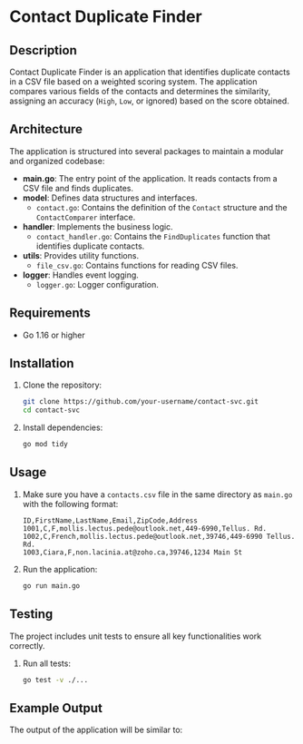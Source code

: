 # Contact Duplicate Finder

## Description

Contact Duplicate Finder is an application that identifies duplicate contacts in a CSV file based on a weighted scoring system. The application compares various fields of the contacts and determines the similarity, assigning an accuracy (`High`, `Low`, or ignored) based on the score obtained.

## Architecture

The application is structured into several packages to maintain a modular and organized codebase:

- **main.go**: The entry point of the application. It reads contacts from a CSV file and finds duplicates.
- **model**: Defines data structures and interfaces.
    - `contact.go`: Contains the definition of the `Contact` structure and the `ContactComparer` interface.
- **handler**: Implements the business logic.
    - `contact_handler.go`: Contains the `FindDuplicates` function that identifies duplicate contacts.
- **utils**: Provides utility functions.
    - `file_csv.go`: Contains functions for reading CSV files.
- **logger**: Handles event logging.
    - `logger.go`: Logger configuration.

## Requirements

- Go 1.16 or higher

## Installation

1. Clone the repository:
    ```sh
    git clone https://github.com/your-username/contact-svc.git
    cd contact-svc
    ```

2. Install dependencies:
    ```sh
    go mod tidy
    ```

## Usage

1. Make sure you have a `contacts.csv` file in the same directory as `main.go` with the following format:
    ```csv
    ID,FirstName,LastName,Email,ZipCode,Address
    1001,C,F,mollis.lectus.pede@outlook.net,449-6990,Tellus. Rd.
    1002,C,French,mollis.lectus.pede@outlook.net,39746,449-6990 Tellus. Rd.
    1003,Ciara,F,non.lacinia.at@zoho.ca,39746,1234 Main St
    ```

2. Run the application:
    ```sh
    go run main.go
    ```

## Testing

The project includes unit tests to ensure all key functionalities work correctly.

1. Run all tests:
    ```sh
    go test -v ./...
    ```

## Example Output

The output of the application will be similar to:
